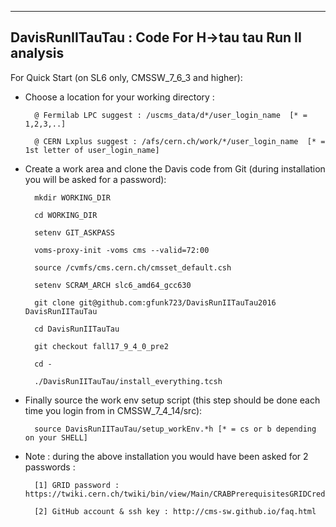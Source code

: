 ------------------
DavisRunIITauTau : Code For H->tau tau Run II analysis
------------------

For Quick Start (on SL6 only, CMSSW_7_6_3 and higher):


- Choose a location for your working directory :

		
		@ Fermilab LPC suggest : /uscms_data/d*/user_login_name  [* = 1,2,3,..]

		@ CERN Lxplus suggest : /afs/cern.ch/work/*/user_login_name  [* = 1st letter of user_login_name]

	
- Create a work area and clone the Davis code from Git (during installation you will be asked for a password):


		mkdir WORKING_DIR

		cd WORKING_DIR

		setenv GIT_ASKPASS

		voms-proxy-init -voms cms --valid=72:00

		source /cvmfs/cms.cern.ch/cmsset_default.csh

		setenv SCRAM_ARCH slc6_amd64_gcc630

		git clone git@github.com:gfunk723/DavisRunIITauTau2016 DavisRunIITauTau

		cd DavisRunIITauTau

		git checkout fall17_9_4_0_pre2

		cd -

		./DavisRunIITauTau/install_everything.tcsh 


- Finally source the work env setup script (this step should be done each time you login from in CMSSW_7_4_14/src):

		source DavisRunIITauTau/setup_workEnv.*h [* = cs or b depending on your SHELL]


- Note : during the above installation you would have been asked for 2 passwords :

		[1] GRID password : https://twiki.cern.ch/twiki/bin/view/Main/CRABPrerequisitesGRIDCredentials

		[2] GitHub account & ssh key : http://cms-sw.github.io/faq.html 




